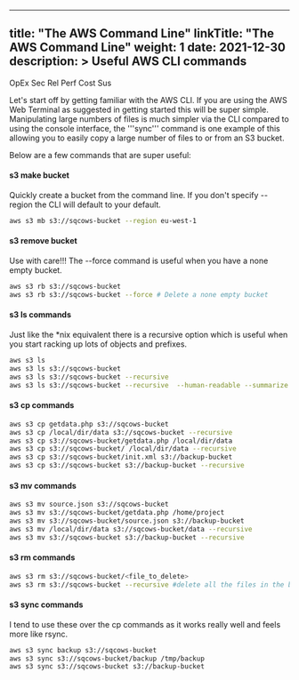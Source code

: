 
---
title: "The AWS Command Line"
linkTitle: "The AWS Command Line"
weight: 1
date: 2021-12-30
description: >
  Useful AWS CLI commands
---
<span class=opex-on>OpEx</span>
<span class=sec-off>Sec</span>
<span class=rel-off>Rel</span>
<span class=perf-off>Perf</span>
<span class=cost-off>Cost</span>
<span class=sus-off>Sus</span>

Let's start off by getting familiar with the AWS CLI. If you are using the AWS Web Terminal as suggested in getting started this will be super simple. 
Manipulating large numbers of files is much simpler via the CLI compared to using the console interface, the '''sync''' command is one example of this allowing you to easily copy a large
number of files to or from an S3 bucket.

Below are a few commands that are super useful:

#### s3 make bucket
Quickly create a bucket from the command line. If you don't specify --region the CLI will default to your default.
```bash
aws s3 mb s3://sqcows-bucket --region eu-west-1
```

#### s3 remove bucket
Use with care!!! The --force command is useful when you have a none empty bucket.
```bash
aws s3 rb s3://sqcows-bucket
aws s3 rb s3://sqcows-bucket --force # Delete a none empty bucket
```

#### s3 ls commands
Just like the *nix equivalent there is a recursive option which is useful when you start racking up lots of objects and prefixes.
```bash
aws s3 ls
aws s3 ls s3://sqcows-bucket
aws s3 ls s3://sqcows-bucket --recursive
aws s3 ls s3://sqcows-bucket --recursive  --human-readable --summarize
```

#### s3 cp commands
```bash
aws s3 cp getdata.php s3://sqcows-bucket
aws s3 cp /local/dir/data s3://sqcows-bucket --recursive
aws s3 cp s3://sqcows-bucket/getdata.php /local/dir/data
aws s3 cp s3://sqcows-bucket/ /local/dir/data --recursive
aws s3 cp s3://sqcows-bucket/init.xml s3://backup-bucket
aws s3 cp s3://sqcows-bucket s3://backup-bucket --recursive
```

#### s3 mv commands
```bash
aws s3 mv source.json s3://sqcows-bucket
aws s3 mv s3://sqcows-bucket/getdata.php /home/project
aws s3 mv s3://sqcows-bucket/source.json s3://backup-bucket
aws s3 mv /local/dir/data s3://sqcows-bucket/data --recursive
aws s3 mv s3://sqcows-bucket s3://backup-bucket --recursive
```

#### s3 rm commands
```bash
aws s3 rm s3://sqcows-bucket/<file_to_delete>
aws s3 rm s3://sqcows-bucket --recursive #delete all the files in the bucket!!!!
```

#### s3 sync commands
I tend to use these over the cp commands as it works really well and feels more like rsync.
```bash
aws s3 sync backup s3://sqcows-bucket
aws s3 sync s3://sqcows-bucket/backup /tmp/backup
aws s3 sync s3://sqcows-bucket s3://backup-bucket
```
